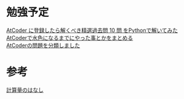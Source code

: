 # 勉強予定

[AtCoder に登録したら解くべき精選過去問 10 問 をPythonで解いてみた](http://delta114514.hatenablog.jp/entry/2018/03/15/014555)  
[AtCoderで水色になるまでにやった事とかをまとめる](http://shibh308.hatenablog.com/entry/2018/03/18/074745)  
[AtCoderの問題を分類しました](https://qiita.com/KoyanagiHitoshi/items/32dc42d8c5ee75339e54)
# 参考
[計算量のはなし](https://cppx.hatenablog.com/entry/2017/08/06/104144)
